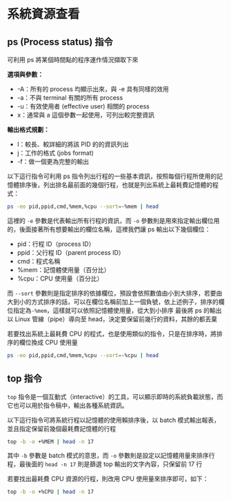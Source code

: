 # 系統資源查看

## ps (Process status) 指令

可利用 ps 將某個時間點的程序運作情況擷取下來

**選項與參數：**

- -A：所有的 process 均顯示出來，與 -e 具有同樣的效用
- -a：不與 terminal 有關的所有 process 
- -u：有效使用者 (effective user) 相關的 process
- x：通常與 a 這個參數一起使用，可列出較完整資訊

**輸出格式規劃：**

- l：較長、較詳細的將該 PID 的的資訊列出
- j：工作的格式 (jobs format)
- -f：做一個更為完整的輸出
  
以下這行指令可利用 ps 指令列出行程的一些基本資訊，按照每個行程所使用的記憶體排序後，列出排名最前面的幾個行程，也就是列出系統上最耗費記憶體的程式：

```sh
ps -eo pid,ppid,cmd,%mem,%cpu --sort=-%mem | head
```

這裡的 `-e` 參數是代表輸出所有行程的資訊，而 `-o` 參數則是用來指定輸出欄位用的，後面接著所有想要輸出的欄位名稱，這裡我們讓 ps 輸出以下幾個欄位：

- pid：行程 ID（process ID）
- ppid：父行程 ID（parent process ID）
- cmd：程式名稱
- %mem：記憶體使用量（百分比）
- %cpu：CPU 使用量（百分比）

而 `--sort` 參數則是指定排序的依據欄位，預設會依照數值由小到大排序，若要由大到小的方式排序的話，可以在欄位名稱前加上一個負號，依上述例子，排序的欄位指定為`-%mem`，這樣就可以依照記憶體使用量，從大到小排序
最後將 ps 的輸出以 Linux 管線（pipe）導向至 head，決定要保留前幾行的資料，其餘的都丟棄

若要找出系統上最耗費 CPU 的程式，也是使用類似的指令，只是在排序時，將排序的欄位換成 CPU 使用量

```sh
ps -eo pid,ppid,cmd,%mem,%cpu --sort=-%cpu | head
```

## top 指令

`top` 指令是一個互動式（interactive）的工具，可以顯示即時的系統負載狀態，而它也可以用於指令稿中，輸出各種系統資訊。

以下這行指令可將系統行程以記憶體的使用賴排序後，以 batch 模式輸出報表，並且指定保留前幾個最耗費記憶體的行程

```sh
top -b -o +%MEM | head -n 17
```

其中 `-b` 參數是 batch 模式的意思，而 `-o` 參數則是設定以記憶體用量來排序行程，最後面的 `head -n 17` 則是篩選 top 輸出的文字內容，只保留前 17 行

若要找出最耗費 CPU 資源的行程，則改用 CPU 使用量來排序即可，如下：

```sh
top -b -o +%CPU | head -n 17
```

